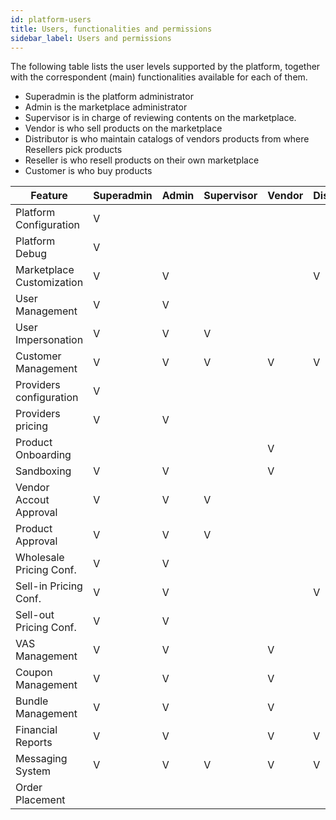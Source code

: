 ```yaml
---
id: platform-users
title: Users, functionalities and permissions
sidebar_label: Users and permissions
---
```


The following table lists the user levels supported by the platform,
together with the correspondent (main) functionalities available for each of
them.

* Superadmin is the platform administrator
* Admin is the marketplace administrator
* Supervisor is in charge of reviewing contents on the marketplace.
* Vendor is who sell products on the marketplace
* Distributor is who maintain catalogs of vendors products from where Resellers pick products
* Reseller is who resell products on their own marketplace
* Customer is who buy products

| Feature                   | Superadmin | Admin | Supervisor | Vendor | Distributor | Reseller | Customer |
|---------------------------|------------|-------|------------|--------|-------------|----------|----------|
| Platform Configuration    | V          |       |            |        |             |          |          |
| Platform Debug            | V          |       |            |        |             |          |          |
| Marketplace Customization | V          | V     |            |        | V           | V        |          |
| User Management           | V          | V     |            |        |             |          |          |
| User Impersonation        | V          | V     | V          |        |             |          |          |
| Customer Management       | V          | V     | V          | V      | V           | V        |          |
| Providers configuration   | V          |       |            |        |             |          |          |
| Providers pricing         | V          | V     |            |        |             |          |          |
| Product Onboarding        |            |       |            | V      |             |          |          |
| Sandboxing                | V          | V     |            | V      |             |          |          |
| Vendor Accout Approval    | V          | V     | V          |        |             |          |          |
| Product Approval          | V          | V     | V          |        |             |          |          |
| Wholesale Pricing Conf.   | V          | V     |            |        |             |          |          |
| Sell-in Pricing Conf.     | V          | V     |            |        | V           |          |          |
| Sell-out Pricing Conf.    | V          | V     |            |        |             | V        |          |
| VAS Management            | V          | V     |            | V      |             | V        |          |
| Coupon Management         | V          | V     |            | V      |             | V        |          |
| Bundle Management         | V          | V     |            | V      |             | V        |          |
| Financial Reports         | V          | V     |            | V      | V           | V        |          |
| Messaging System          | V          | V     | V          | V      | V           | V        | V        |
| Order Placement           |            |       |            |        |             | V        | V        |
